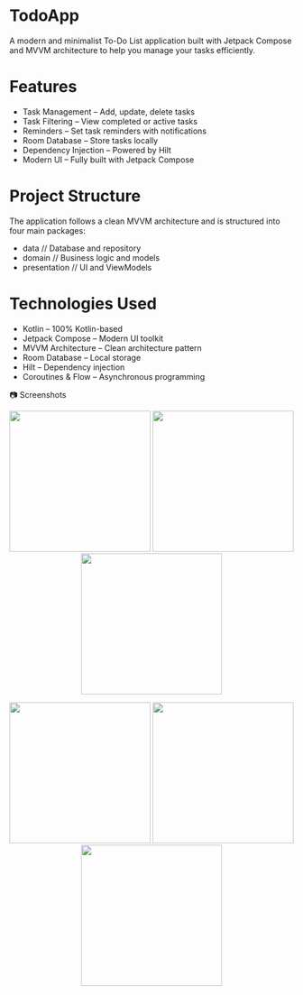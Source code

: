 # TodoApp

A modern and minimalist To-Do List application built with Jetpack Compose and MVVM architecture to help you manage your tasks efficiently.

 # Features

- Task Management – Add, update, delete tasks
- Task Filtering – View completed or active tasks
- Reminders – Set task reminders with notifications
- Room Database – Store tasks locally
- Dependency Injection – Powered by Hilt
- Modern UI – Fully built with Jetpack Compose

 # Project Structure
The application follows a clean MVVM architecture and is structured into four main packages:

- data // Database and repository
- domain // Business logic and models
- presentation // UI and ViewModels



 # Technologies Used
- Kotlin – 100% Kotlin-based
- Jetpack Compose – Modern UI toolkit
- MVVM Architecture – Clean architecture pattern
- Room Database – Local storage
- Hilt – Dependency injection
- Coroutines & Flow – Asynchronous programming


📷 Screenshots
<p align="center"> <img src="https://github.com/user-attachments/assets/fb227281-2a4c-4bda-83ea-cd8cbbb7268e" width="250"> <img src="https://github.com/user-attachments/assets/aeb2689a-6f93-4a50-8fff-b3a328cc1b2d" width="250"> <img src="https://github.com/user-attachments/assets/5b0731f9-537f-4d99-bc21-83d69540fb3c" width="250"> </p> <p align="center"> <img src="https://github.com/user-attachments/assets/a736545b-3747-4021-8e38-a4774885538c" width="250"> <img src="https://github.com/user-attachments/assets/98a88fbf-6864-44c6-b28a-4d66dc71af96" width="250"> <img src="https://github.com/user-attachments/assets/79971a63-28b7-4f27-83c4-561361950ab0" width="250"> </p>



